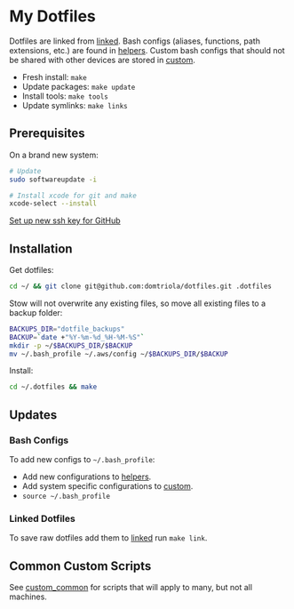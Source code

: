 # My Dotfiles

Dotfiles are linked from [linked](linked). Bash configs (aliases, functions, path extensions, etc.) are found in [helpers](helpers). Custom bash configs that should not be shared with other devices are stored in [custom](custom).

* Fresh install: `make`
* Update packages: `make update`
* Install tools: `make tools`
* Update symlinks: `make links`

## Prerequisites

On a brand new system:

```bash
# Update
sudo softwareupdate -i

# Install xcode for git and make
xcode-select --install
```

[Set up new ssh key for GitHub](https://help.github.com/en/github/authenticating-to-github/generating-a-new-ssh-key-and-adding-it-to-the-ssh-agent)

## Installation

Get dotfiles:

```bash
cd ~/ && git clone git@github.com:domtriola/dotfiles.git .dotfiles
```

Stow will not overwrite any existing files, so move all existing files to a backup folder:

```bash
BACKUPS_DIR="dotfile_backups"
BACKUP=`date +"%Y-%m-%d_%H-%M-%S"`
mkdir -p ~/$BACKUPS_DIR/$BACKUP
mv ~/.bash_profile ~/.aws/config ~/$BACKUPS_DIR/$BACKUP
```

Install:

```bash
cd ~/.dotfiles && make
```

## Updates

### Bash Configs

To add new configs to `~/.bash_profile`:

* Add new configurations to [helpers](helpers).
* Add system specific configurations to [custom](custom).
* `source ~/.bash_profile`

### Linked Dotfiles

To save raw dotfiles add them to [linked](linked) run `make link`.

## Common Custom Scripts

See [custom_common](custom_common) for scripts that will apply to many, but not all machines.
